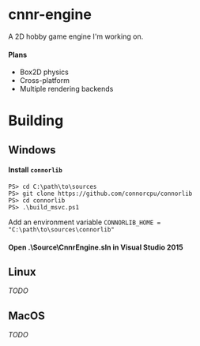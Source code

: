 # cnnr-engine

A 2D hobby game engine I'm working on.

#### Plans
* Box2D physics
* Cross-platform
* Multiple rendering backends

# Building

## Windows

#### Install `connorlib`

```posh
PS> cd C:\path\to\sources
PS> git clone https://github.com/connorcpu/connorlib
PS> cd connorlib
PS> .\build_msvc.ps1
```

Add an environment variable `CONNORLIB_HOME = "C:\path\to\sources\connorlib"`

#### Open .\Source\CnnrEngine.sln in Visual Studio 2015

## Linux

*TODO*

## MacOS

*TODO*
